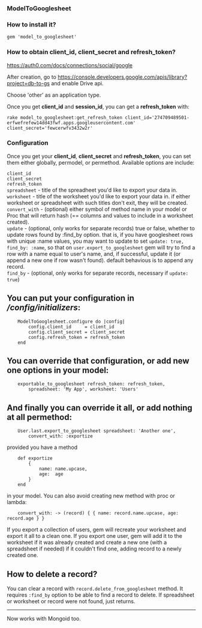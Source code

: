 ### ModelToGooglesheet

### How to install it?

	gem 'model_to_googlesheet'

### How to obtain client_id, **client_secret** and **refresh_token**?
https://auth0.com/docs/connections/social/google  

After creation, go to https://console.developers.google.com/apis/library?project=db-to-gs and enable Drive api.  

Choose 'other' as an application type.

Once you get **client_id** and **session_id**, you can get a **refresh_token** with:

`rake model_to_googlesheet:get_refresh_token client_id='274709489501-erfwefrefew14dd43fwf.apps.googleusercontent.com' client_secret='fewcerwfv3432w2r'`

### Configuration
Once you get your **client_id**, **client_secret** and **refresh_token**, you can set them either globally, permodel, or permethod. 
Available options are include:

`client_id`    
`client_secret`  
`refresh_token`  
`spreadsheet`   - title of the spreadheet you'd like to export your data in.  
`worksheet`     - title of the worksheet you'd like to export your data in. if either worksheet or spreadsheet with such titles don't exit, they will be created.   
`convert_with`  - (optional) either symbol of method name in your model or Proc that will return hash (== columns and values to include in a worksheet created).  
`update`        - (optional, only works for separate records) true or false, whether to update rows found by :find_by option. that is, if you have googlesheet rows with unique :name values, you may want to update to set `update: true, find_by: :name`, so that on `user.export_to_googlesheet` gem will try to find a row with a name equal to user's name, and, if successful, update it (or append a new one if row wasn't found). default behavious is to append any record.   
`find_by`       - (optional, only works for separate records, necessary if `update: true`)


## You can put your configuration in */config/initializers*:

		ModelToGooglesheet.configure do |config|
			config.client_id     = client_id
			config.client_secret = client_secret
			config.refresh_token = refresh_token
		end

## You can override that configuration, or add new one options in your model:

		exportable_to_googlesheet refresh_token: refresh_token, 
			spreadsheet: 'My App', worksheet: 'Users'

## And finally you can override it all, or add nothing at all permethod:

		User.last.export_to_googlesheet spreadsheet: 'Another one',
			convert_with: :exportize

provided you have a method 

		def exportize
			{
				name: name.upcase,
				age:  age
			}
		end

in your model. You can also avoid creating new method with proc or lambda:

		convert_with: -> (record) { { name: record.name.upcase, age: record.age } }


If you export a collection of users, gem will recreate your worksheet and export it all to a clean one. If you export one user, gem will add it to the worksheet if it was already created and create a new one (with a spreadsheet if needed) if it couldn't find one, adding record to a newly created one.


## How to delete a record?
You can clear a record with `record.delete_from_googlesheet` method. It requires `:find_by` option to be able to find a record to delete. If spreadsheet or worksheet or record were not found, just returns.

---------
Now works with Mongoid too.


